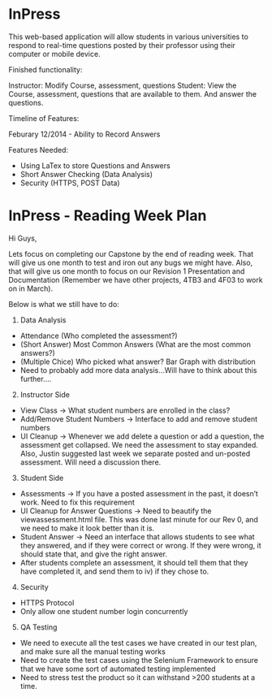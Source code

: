 InPress
=======

This web-based application will allow students in various universities to respond to real-time questions posted by their professor using their computer or mobile device. 

Finished functionality:

Instructor: Modify Course, assessment, questions
Student: View the Course, assessment, questions that are available to them. And answer the questions.


Timeline of Features: 

Feburary 12/2014 - Ability to Record Answers

Features Needed:

- Using LaTex to store Questions and Answers
- Short Answer Checking (Data Analysis)
- Security (HTTPS, POST Data)


InPress - Reading Week Plan
=====


Hi Guys, 

Lets focus on completing our Capstone by the end of reading week. That will give us one month to test and iron out any bugs we might have. Also, that will give us one month to  focus on our Revision 1 Presentation and Documentation (Remember we have other projects, 4TB3 and 4F03 to work on in March). 

Below is what we still have to do: 

1) Data Analysis
- Attendance (Who completed the assessment?)
- (Short Answer) Most Common Answers (What are the most common answers?)
- (Multiple Chice) Who picked what answer? Bar Graph with distribution
- Need to probably add more data analysis…Will have to think about this further….

2) Instructor Side 
- View Class -> What student numbers are enrolled in the class? 
- Add/Remove Student Numbers -> Interface to add and remove student numbers
- UI Cleanup -> Whenever we add delete a question or add a question, the assessment get collapsed. We need the assessment to stay expanded. Also,  Justin suggested last week we separate posted and un-posted assessment. Will need a discussion there. 

3) Student Side
- Assessments -> If you have a posted assessment  in the past, it doesn’t work. Need to fix this requirement
- UI Cleanup for Answer Questions -> Need to beautify the viewassessment.html file. This was done last minute for our Rev 0, and we need to make it look better than it is. 
- Student Answer -> Need an interface that allows students to see what they answered, and if they were correct or wrong. If they were wrong, it should state that, and give the right answer. 
- After students complete an assessment, it should tell them that they have completed it, and send them to iv) if they chose to. 
	
4) Security
- HTTPS Protocol
- Only allow one student number login concurrently
 
5) QA Testing 
- We need to execute all the test cases we have created in our test plan, and make sure all the manual testing works
- Need to create the test cases using the Selenium Framework to ensure that we have some sort of automated testing implemented
- Need to stress test the product so it can withstand >200 students at a time. 
